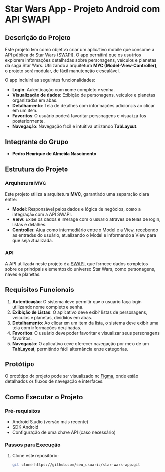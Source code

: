 # Star Wars App - Projeto Android com API SWAPI

## Descrição do Projeto
Este projeto tem como objetivo criar um aplicativo mobile que consome a API pública do Star Wars ([SWAPI](https://swapi.dev/)). O app permitirá que os usuários explorem informações detalhadas sobre personagens, veículos e planetas da saga Star Wars. Utilizando a arquitetura **MVC (Model-View-Controller)**, o projeto será modular, de fácil manutenção e escalável.

O app incluirá as seguintes funcionalidades:
- **Login**: Autenticação com nome completo e senha.
- **Visualização de dados**: Exibição de personagens, veículos e planetas organizados em abas.
- **Detalhamento**: Tela de detalhes com informações adicionais ao clicar em um item.
- **Favoritos**: O usuário poderá favoritar personagens e visualizá-los posteriormente.
- **Navegação**: Navegação fácil e intuitiva utilizando **TabLayout**.

## Integrante do Grupo
- **Pedro Henrique de Almeida Nascimento**

## Estrutura do Projeto

### Arquitetura MVC
Este projeto utiliza a arquitetura **MVC**, garantindo uma separação clara entre:
- **Model**: Responsável pelos dados e lógica de negócios, como a integração com a API SWAPI.
- **View**: Exibe os dados e interage com o usuário através de telas de login, listas e detalhes.
- **Controller**: Atua como intermediário entre o Model e a View, recebendo as entradas do usuário, atualizando o Model e informando a View para que seja atualizada.

### API
A API utilizada neste projeto é a [SWAPI](https://swapi.dev/), que fornece dados completos sobre os principais elementos do universo Star Wars, como personagens, naves e planetas.

## Requisitos Funcionais

1. **Autenticação**: O sistema deve permitir que o usuário faça login utilizando nome completo e senha.
2. **Exibição de Listas**: O aplicativo deve exibir listas de personagens, veículos e planetas, divididos em abas.
3. **Detalhamento**: Ao clicar em um item da lista, o sistema deve exibir uma tela com informações detalhadas.
4. **Favoritos**: O usuário deve poder favoritar e visualizar seus personagens favoritos.
5. **Navegação**: O aplicativo deve oferecer navegação por meio de um **TabLayout**, permitindo fácil alternância entre categorias.

## Protótipo
O protótipo do projeto pode ser visualizado no [Figma]([https://www.figma.com](https://www.figma.com/design/j7nAq9VF63f0OtkkcTaiUo/Star-Wars-App?node-id=0-1&t=e0FaLad9ubuRNME3-1)), onde estão detalhados os fluxos de navegação e interfaces.

## Como Executar o Projeto

### Pré-requisitos
- Android Studio (versão mais recente)
- SDK Android
- Configuração de uma chave API (caso necessário)

### Passos para Execução

1. Clone este repositório:
   ```bash
   git clone https://github.com/seu_usuario/star-wars-app.git
